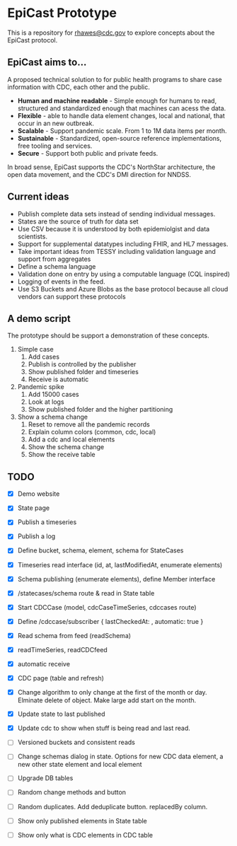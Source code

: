 # EpiCast Prototype

This is a repository for rhawes@cdc.gov to explore concepts about the EpiCast protocol.

## EpiCast aims to...
A proposed technical solution to for public health programs to share case information with CDC, each other and the public.

* **Human and machine readable** - Simple enough for humans to read, structured and standardized enough that machines can acess the data.
* **Flexible** - able to handle data element changes, local and national, that occur in an new outbreak.
* **Scalable** - Support pandemic scale. From 1 to 1M data items per month.
* **Sustainable** - Standardized, open-source reference implementations, free tooling and services.
* **Secure** - Support both public and private feeds.

In broad sense, EpiCast supports the CDC's NorthStar architecture, the open data movement, and the CDC's DMI direction for NNDSS.

## Current ideas

* Publish complete data sets instead of sending individual messages.
* States are the source of truth for data set
* Use CSV because it is understood by both epidemiolgist and data scientists.
* Support for supplemental datatypes including FHIR, and HL7 messages.
* Take important ideas from TESSY including validation language and support from aggregates
* Define a schema language
* Validation done on entry by using a computable language (CQL inspired)
* Logging of events in the feed.
* Use S3 Buckets and Azure Blobs as the base protocol because all cloud vendors can support these protocols

## A demo script
The prototype should be support a demonstration of these concepts.

1. Simple case
    1. Add cases
    2. Publish is controlled by the publisher
    3. Show published folder and timeseries
    4. Receive is automatic
2. Pandemic spike
    1. Add 15000 cases
    2. Look at logs
    6. Show published folder and the higher partitioning
3. Show a schema change
    1. Reset to remove all the pandemic records
    2. Explain column colors (common, cdc, local)
    3. Add a cdc and local elements
    3. Show the schema change
    3. Show the receive table

## TODO
- [x] Demo website
- [x] State page
- [x] Publish a timeseries
- [x] Publish a log
- [x] Define bucket, schema, element, schema for StateCases
- [x] Timeseries read interface (id, at, lastModifiedAt, enumerate elements)
- [x] Schema publishing (enumerate elements), define Member interface
- [x] /statecases/schema route & read in State table
- [x] Start CDCCase (model, cdcCaseTimeSeries, cdccases route)
- [x] Define /cdccase/subscriber { lastCheckedAt: , automatic: true }
- [x] Read schema from feed (readSchema)
- [x] readTimeSeries, readCDCfeed
- [x] automatic receive
- [x] CDC page (table and refresh)
- [x] Change algorithm to only change at the first of the month or day. Elminate delete of object. Make large add start on the month.
- [x] Update state to last published
- [x] Update cdc to show when stuff is being read and last read.
- [ ] Versioned buckets and consistent reads
- [ ] Change schemas dialog in state. Options for new CDC data element, a new other state element and local element
- [ ] Upgrade DB tables
- [ ] Random change methods and button
- [ ] Random duplicates. Add deduplicate button. replacedBy column.

- [ ] Show only published elements in State table
- [ ] Show only what is CDC elements in CDC table



